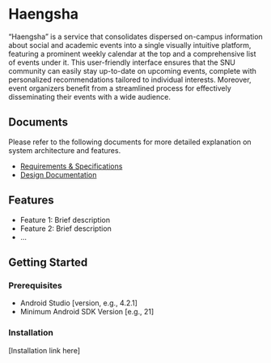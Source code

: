 # Haengsha

“Haengsha” is a service that consolidates dispersed on-campus information about social and academic events into a single visually intuitive platform, featuring a prominent weekly calendar at the top and a comprehensive list of events under it. This user-friendly interface ensures that the SNU community can easily stay up-to-date on upcoming events, complete with personalized recommendations tailored to individual interests. Moreover, event organizers benefit from a streamlined process for effectively disseminating their events with a wide audience.

## Documents

Please refer to the following documents for more detailed explanation on system architecture and features.
- [Requirements & Specifications](https://github.com/snuhcs-course/swpp-2023-project-team-14/wiki/Requirements-&-Specifications)
- [Design Documentation](https://github.com/snuhcs-course/swpp-2023-project-team-14/wiki/Design-Documentation)


## Features

- Feature 1: Brief description
- Feature 2: Brief description
- ...

## Getting Started

### Prerequisites

- Android Studio [version, e.g., 4.2.1]
- Minimum Android SDK Version [e.g., 21]

### Installation

[Installation link here]
